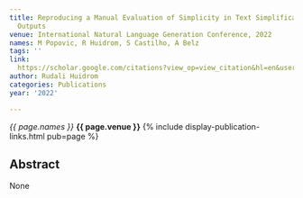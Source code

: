 ```yaml
---
title: Reproducing a Manual Evaluation of Simplicity in Text Simplification System
  Outputs
venue: International Natural Language Generation Conference, 2022
names: M Popovic, R Huidrom, S Castilho, A Belz
tags: ''
link: 
  https://scholar.google.com/citations?view_op=view_citation&hl=en&user=mQuoBfsAAAAJ&pagesize=5&sortby=pubdate&citation_for_view=mQuoBfsAAAAJ:Y0pCki6q_DkC
author: Rudali Huidrom
categories: Publications
year: '2022'

---
```


*{{ page.names }}*
**{{ page.venue }}**
{% include display-publication-links.html pub=page %}
## Abstract

None